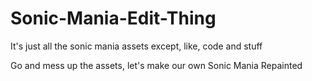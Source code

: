 # Sonic-Mania-Edit-Thing
It's just all the sonic mania assets except, like, code and stuff

Go and mess up the assets, let's make our own Sonic Mania Repainted

